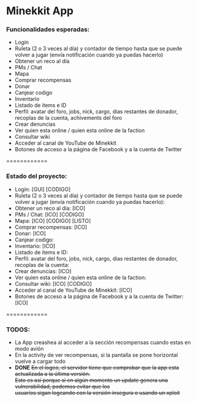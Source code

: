 <h1>Minekkit App</h1>

<h3>Funcionalidades esperadas:</h3>

<ul>
  <li>Login</li>
  <li>Ruleta (2 o 3 veces al día) y contador de tiempo hasta que se puede volver a jugar (envía notificación cuando ya  puedas hacerlo)</li>
  <li>Obtener un reco al día </li>
  <li>PMs / Chat </li>
  <li>Mapa </li>
  <li>Comprar recompensas</li>
  <li>Donar</li>
  <li>Canjear codigo </li>
  <li>Inventario </li>
  <li>Listado de items e ID</li>
  <li>Perfil: avatar del foro, jobs, nick, cargo, dias restantes de donador, recoplas de la cuenta, achivements del foro</li>
  <li>Crear denuncias </li>
  <li>Ver quien esta online / quien esta online de la faction </li>
  <li>Consultar wiki </li>
  <li>Acceder al canal de YouTube de Minekkit </li>
  <li>Botones de acceso a la página de Facebook y a la cuenta de Twitter</li>
</ul>

============

<h3>Estado del proyecto:</h3>

<ul>
  <li>Login: [GUI] [CODIGO]</li> 
  <li>Ruleta (2 o 3 veces al día) y contador de tiempo hasta que se puede volver a jugar (envía notificación cuando ya  puedas hacerlo): </li>
  <li>Obtener un reco al día: [ICO]</li> 
  <li>PMs / Chat: [ICO] [CODIGO]</li>
  <li>Mapa: [ICO] [CODIGO] [LISTO]</li> 
  <li>Comprar recompensas: [ICO]</li> 
  <li>Donar: [ICO]</li> 
  <li>Canjear codigo: </li>
  <li>Inventario: [ICO]</li> 
  <li>Listado de items e ID: </li>
  <li>Perfil: avatar del foro, jobs, nick, cargo, dias restantes de donador, recoplas de la cuenta: </li>
  <li>Crear denuncias: [ICO]</li> 
  <li>Ver quien esta online / quien esta online de la faction: </li>
  <li>Consultar wiki: [ICO] [CODIGO]</li>
  <li>Acceder al canal de YouTube de Minekkit: [ICO] </li>
  <li>Botones de acceso a la página de Facebook y a la cuenta de Twitter: [ICO]</li>
</ul>

============

<h3>TODOS:</h3>

<ul>
  <li>La App creashea al acceder a la sección recompensas cuando estas en modo avión</li>
  <li>En la activity de ver recompensas, si la pantalla se pone horizontal vuelve a cargar todo</li>
  <li><b>DONE</b> <s>En el logeo, el servidor tiene que comprobar que la app esta actualizada a la última versión. </s><br>
      <s>Esto es así porque si en algún momento un update genera una vulnerabilidad, podemos evitar que los</s><br>
      <s>usuarios sigan logeando con la versión insegura o usando un xploit</s></li>
</ul>
